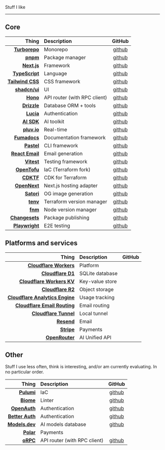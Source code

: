 Stuff I like

---

## Core

| Thing                                                        | Description                    | GitHub                                                        |
|-------------------------------------------------------------:|:-------------------------------|:-------------------------------------------------------------:|
| [**Turborepo**](https://turbo.build/)                        | Monorepo                       | [github](https://github.com/vercel/turborepo)                 |
| [**pnpm**](https://pnpm.io/)                                 | Package manager                | [github](https://github.com/pnpm/pnpm)                        |
| [**Next.js**](https://nextjs.org/)                           | Framework                      | [github](https://github.com/vercel/next.js)                   |
| [**TypeScript**](https://www.typescriptlang.org/)            | Language                       | [github](https://github.com/vercel/next.js)                   |
| [**Tailwind CSS**](https://tailwindcss.com/)                 | CSS framework                  | [github](https://github.com/tailwindlabs/tailwindcss)         |
| [**shadcn/ui**](https://ui.shadcn.com/)                      | UI                             | [github](https://github.com/shadcn-ui/ui)                     |
| [**Hono**](https://hono.dev/)                                | API router (with RPC client)   | [github](https://github.com/honojs/hono)                      |
| [**Drizzle**](https://orm.drizzle.team/)                     | Database ORM + tools           | [github](https://github.com/drizzle-team/drizzle-orm)         |
| [**Lucia**](https://lucia-auth.com/)                         | Authentication                 | [github](https://github.com/lucia-auth/lucia)                 |
| [**AI SDK**](https://ai-sdk.dev/)                            | AI toolkit                     | [github](https://github.com/vercel/ai)                        |
| [**pluv.io**](https://www.pluv.io/)                          | Real-time                      | [github](https://github.com/pluv-io/pluv)                     |
| [**Fumadocs**](https://fumadocs.dev/)                        | Documentation framework        | [github](https://github.com/fuma-nama/fumadocs)               |
| [**Pastel**](https://github.com/vadimdemedes/pastel)         | CLI framework                  | [github](https://github.com/vadimdemedes/pastel)              |
| [**React Email**](https://react.email/)                      | Email generation               | [github](https://github.com/resend/react-email)               |
| [**Vitest**](https://vitest.dev/)                            | Testing framework              | [github](https://github.com/vitest-dev/vitest)                |
| [**OpenTofu**](https://opentofu.org/)                        | IaC (Terraform fork)           | [github](https://github.com/opentofu/opentofu)                |
| [**CDKTF**](https://developer.hashicorp.com/terraform/cdktf) | CDK for Terraform              | [github](https://github.com/hashicorp/terraform-cdk)          |
| [**OpenNext**](https://opennext.js.org/)                     | Next.js hosting adapter        | [github](https://github.com/opennextjs/opennextjs-cloudflare) |
| [**Satori**](https://github.com/vercel/satori)               | OG image generation            | [github](https://github.com/vercel/satori)                    |
| [**tenv**](https://tofuutils.github.io/tenv/)                | Terraform version manager      | [github](https://github.com/tofuutils/tenv)                   |
| [**fnm**](https://github.com/Schniz/fnm)                     | Node version manager           | [github](https://github.com/Schniz/fnm)                       |
| [**Changesets**](https://github.com/changesets/changesets)   | Package publishing             | [github](https://github.com/changesets/changesets)            |
| [**Playwright**](https://playwright.dev/)                    | E2E testing                    | [github](https://github.com/microsoft/playwright)             |

## Platforms and services

| Thing                                                                                                   | Description     | GitHub                                                        |
|--------------------------------------------------------------------------------------------------------:|:----------------|:-------------------------------------------------------------:|
| [**Cloudflare Workers**](https://workers.cloudflare.com/)                                               | Platform        |                                                               |
| [**Cloudflare D1**](https://www.cloudflare.com/developer-platform/products/d1/)                         | SQLite database |                                                               |
| [**Cloudflare Workers KV**](https://www.cloudflare.com/developer-platform/products/workers-kv/)         | Key-value store |                                                               |
| [**Cloudflare R2**](https://www.cloudflare.com/developer-platform/products/r2/)                         | Object storage  |                                                               |
| [**Cloudflare Analytics Engine**](https://developers.cloudflare.com/analytics/analytics-engine/)        | Usage tracking  |                                                               |
| [**Cloudflare Email Routing**](https://www.cloudflare.com/developer-platform/products/email-routing/)   | Email routing   |                                                               |
| [**Cloudflare Tunnel**](https://developers.cloudflare.com/cloudflare-one/connections/connect-networks/) | Local tunnel    |                                                               |
| [**Resend**](https://resend.com/)                                                                       | Email           |                                                               |
| [**Stripe**](https://stripe.com/)                                                                       | Payments        |                                                               |
| [**OpenRouter**](https://openrouter.ai/)                                                                | AI Unified API  |                                                               |

## Other

Stuff I use less often, think is interesting, and/or am currently evaluating. In no particular order.

| Thing                                               | Description                  | GitHub                                               |
|----------------------------------------------------:|:-----------------------------|:----------------------------------------------------:|
| [**Pulumi**](https://www.pulumi.com/)               | IaC                          | [github](https://github.com/pulumi/pulumi)           |
| [**Biome**](https://biomejs.dev/)                   | Linter                       | [github](https://github.com/biomejs/biome)           |
| [**OpenAuth**](https://openauth.js.org/)            | Authentication               | [github](https://github.com/sst/openauth)            |
| [**Better Auth**](https://www.better-auth.com/)     | Authentication               | [github](https://github.com/better-auth/better-auth) |
| [**Models.dev**](https://github.com/sst/models.dev) | AI models database           | [github](https://github.com/sst/models.dev)          |
| [**Polar**](https://polar.sh/)                      | Payments                     |                                                      |
| [**oRPC**](https://orpc.unnoq.com/)                 | API router (with RPC client) | [github](https://github.com/unnoq/orpc)              |

